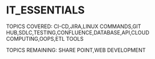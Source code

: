 # IT_ESSENTIALS


TOPICS COVERED:
CI-CD,JIRA,LINUX COMMANDS,GIT HUB,SDLC,TESTING,CONFLUENCE,DATABASE,API,CLOUD COMPUTING,OOPS,ETL TOOLS



TOPICS REMAINING:
SHARE POINT,WEB DEVELOPMENT
